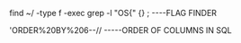find ~/ -type f -exec grep -l "OS{" {} \;      ----FLAG FINDER

'ORDER%20BY%206--//            -----ORDER OF COLUMNS IN SQL

